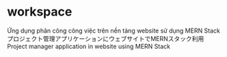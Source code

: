 # workspace
Ứng dụng phân công công việc trên nền tảng website sử dụng MERN Stack
プロジェクト管理アプリケーションにウェブサイトでMERNスタック利用
Project manager application in website using MERN Stack
